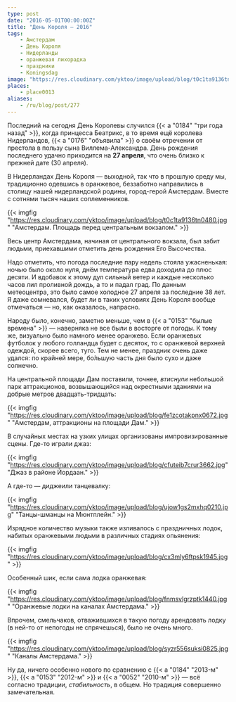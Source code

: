 ```yaml
---
type: post
date: "2016-05-01T00:00:00Z"
title: "День Короля — 2016"
tags:
    - Амстердам
    - День Короля
    - Нидерланды
    - оранжевая лихорадка
    - праздники
    - Koningsdag
image: "https://res.cloudinary.com/yktoo/image/upload/blog/t0c1ta9136tn0480.jpg"
places:
    - place0013
aliases:
    - /ru/blog/post/277
---
```


Последний на сегодня День Королевы случился {{< a "0184" "три года назад" >}}, когда принцесса Беатрикс, в то время ещё королева Нидерландов, {{< a "0176" "объявила" >}} о своём отречении от престола в пользу сына Виллема-Александра. День рождения последнего удачно приходится на **27 апреля**, что очень близко к прежней дате (30 апреля).

<!--more-->

В Нидерландах День Короля — выходной, так что в прошлую среду мы, традиционно одевшись в оранжевое, беззаботно направились в столицу нашей нидерландской родины, город-герой Амстердам. Вместе с сотнями тысяч наших соплеменников.

{{< imgfig "https://res.cloudinary.com/yktoo/image/upload/blog/t0c1ta9136tn0480.jpg" "Амстердам. Площадь перед центральным вокзалом." >}}

Весь центр Амстердама, начиная от центрального вокзала, был забит людьми, приехавшими отметить день рождения Его Высочества.

Надо отметить, что погода последние пару недель стояла ужасненькая: ночью было около нуля, днём температура едва доходила до плюс десяти. И вдобавок к этому дул сильный ветер и каждые несколько часов лил проливной дождь, а то и падал град. По данным метеоцентра, это было самое холодное 27 апреля за последние 38 лет. Я даже сомневался, будет ли в таких условиях День Короля вообще отмечаться — но, как оказалось, напрасно.

Народу было, конечно, заметно меньше, чем в {{< a "0153" "былые времена" >}} — наверняка не все были в восторге от погоды. К тому же, визуально было намного менее оранжево. Если оранжевых футболок у любого голландца будет с десяток, то с оранжевой верхней одеждой, скорее всего, туго. Тем не менее, праздник очень даже удался: по крайней мере, бо́льшую часть дня было сухо и даже солнечно.

На центральной площади Дам поставили, точнее, *втиснули* небольшой парк аттракционов, возвышающийся над окрестными зданиями на добрые метров двадцать-тридцать:

{{< imgfig "https://res.cloudinary.com/yktoo/image/upload/blog/fe1zcotakpnx0672.jpg" "Амстердам, аттракционы на площади Дам." >}}

В случайных местах на узких улицах организованы импровизированные сцены. Где-то играли джаз:

{{< imgfig "https://res.cloudinary.com/yktoo/image/upload/blog/cfuteib7crur3662.jpg" "Джаз в районе Йордаан." >}}

А где-то — диджеили танцевалку:

{{< imgfig "https://res.cloudinary.com/yktoo/image/upload/blog/ujow1gs2mxhq0210.jpg" "Танцы-шманцы на Мюнтплейн." >}}

Изрядное количество музыки также изливалось с праздничных лодок, набитых оранжевыми людьми в различных стадиях опьянения:

{{< imgfig "https://res.cloudinary.com/yktoo/image/upload/blog/cx3mly6ftpsk1945.jpg" >}}

Особенный шик, если сама лодка оранжевая:

{{< imgfig "https://res.cloudinary.com/yktoo/image/upload/blog/fnmsvlgrzptk1440.jpg" "Оранжевые лодки на каналах Амстердама." >}}

Впрочем, смельчаков, отважившихся в такую погоду арендовать лодку (в ней-то от непогоды не спрячешься), было не очень много.

{{< imgfig "https://res.cloudinary.com/yktoo/image/upload/blog/syzr556suksi0825.jpg" "Каналы Амстердама." >}}

Ну да, ничего особенно нового по сравнению с {{< a "0184" "2013-м" >}}, {{< a "0153" "2012-м" >}} и {{< a "0052" "2010-м" >}} — всё согласно традиции, *стабильность*, в общем. Но традиция совершенно замечательная.

